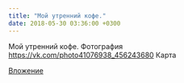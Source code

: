 ```yaml
---
title: "Мой утренний кофе."
date: 2018-05-30 03:36:00 +0300
---
```


Мой утренний кофе.
Фотография
https://vk.com/photo41076938_456243680
Карта

[Вложение](https://vk.com/photo41076938_456243680)
